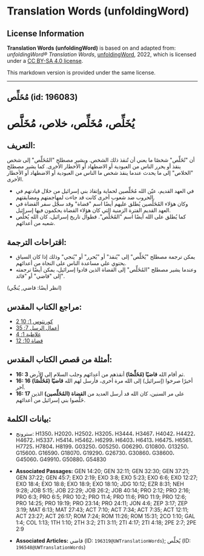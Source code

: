 # Translation Words (unfoldingWord)

## License Information

**Translation Words (unfoldingWord)** is based on and adapted from: _unfoldingWord® Translation Words_, [unfoldingWord](https://unfoldingword.org/utw), 2022, which is licensed under a [CC BY-SA 4.0 license](https://creativecommons.org/licenses/by-sa/4.0/legalcode.en).

This markdown version is provided under the same license.



--------------------------------

## مُخَلِّص (id: 196083)

يُخَلِّص، مُخَلِّص، خلاص، مُخَلَّص
==================================

التعريف:
--------

أن "تُخَلِّص" شخصًا ما يعني أن تُنقذ ذلك الشخص. ويشير مصطلح "المُخَلِّص" إلى شخص ينقذ أو يحرر الناس من العبودية أو الاضطهاد أو الأخطار الأخرى. كما يشير مصطلح "الخلاص" إلى ما يحدث عندما ينقذ شخص ما الناس من العبودية أو الاضطهاد أو الأخطار الأخرى.

* في العهد القديم، عيّن الله مُخَلِّصين لحماية وإتقاذ بني إسرائيل من خلال قيادتهم في الحروب ضد شعوب أخرى كانت قد جاءت لمهاجمتهم ومضايقتهم.
* وكان هؤلاء المُخَلِّصين يُطلق عليهم أيضًا اسم "قضاة" وقد سجَّل سفر القضاة في العهد القديم الفترة الزمنية التي كان هؤلاء القضاة يحكمون فيها إسرائيل.
* كما يُطلق على الله أيضًا اسم "المُخَلِّص". فطوال تاريخ إسرائيل، كان الله يُخلِّص شعبه من أعدائهم.

اقتراحات الترجمة:
-----------------

* يمكن ترجمة مصطلح "يُخَلِّص" إلى "يُنقذ" أو "يُحرر" أو "يُنجي" وذلك إذا كان السياق يحتوي علي مساعدة الناس على النجاة من أعدائهم.
* وعندما يشير مصطلح "المُخَلِّص" إلى القضاة الذين قادوا إسرائيل، يمكن أيضًا ترجمته إلى "قاضي" أو "قائد".

(انظر أيضًا: قاضي, يُنجِّي)

مراجع الكتاب المقدس:
--------------------

* [2 كورنثوس 1: 10](https://ref.ly/2Cor1:10)
* [أعمال الرسل 7: 35](https://ref.ly/Acts7:35)
* [غلاطية 1: 4](https://ref.ly/Gal1:4)
* [قضاة 10: 12](https://ref.ly/Judg10:12)

أمثلة من قصص الكتاب المقدس:
---------------------------

* **16: 3** ثم أقام الله **قاضيًا (مُخَلِّصًا)** أنقذهم من أعدائهم وجلب السلام إلى الأرض.
* **16: 16** أخيرًا صرخوا (إسرائيل) إلى الله مرة أخرى، فأرسل لهم الله **قاضيًا (مُخَلِّصًا)** آخر.
* **16: 17** على مر السنين، كان الله قد أرسل العديد من **القضاة (المُخَلِّصين)** الذين خَلَّصوا بني إسرائيل من أعدائهم.

بيانات الكلمة:
--------------

* سترونج: H1350، H2020، H2502، H3205، H3444، H3467، H4042، H4422، H4672، H5337، H5414، H5462، H6299، H6403، H6413، H6475، H6561، H7725، H7804، H8199، G03250، G05250، G06290، G10800، G13250، G15600، G16590، G18070، G19290، G26730، G30860، G38600، G45060، G49910، G50880، G54830

* **Associated Passages:** GEN 14:20; GEN 32:11; GEN 32:30; GEN 37:21; GEN 37:22; GEN 45:7; EXO 2:19; EXO 3:8; EXO 5:23; EXO 6:6; EXO 12:27; EXO 18:4; EXO 18:8; EXO 18:9; EXO 18:10; JDG 10:12; EZR 8:31; NEH 9:28; JOB 5:15; JOB 22:29; JOB 26:2; JOB 40:14; PRO 2:12; PRO 2:16; PRO 6:3; PRO 6:5; PRO 10:2; PRO 11:4; PRO 11:6; PRO 11:9; PRO 12:6; PRO 14:25; PRO 19:19; PRO 23:14; PRO 24:11; JON 4:6; ZEP 3:17; ZEP 3:19; MAT 6:13; MAT 27:43; ACT 7:10; ACT 7:34; ACT 7:35; ACT 12:11; ACT 23:27; ACT 26:17; ROM 7:24; ROM 11:26; ROM 15:31; 2CO 1:10; GAL 1:4; COL 1:13; 1TH 1:10; 2TH 3:2; 2TI 3:11; 2TI 4:17; 2TI 4:18; 2PE 2:7; 2PE 2:9
* **Associated Articles:** قاضي (ID: `196319@UWTranslationWords`); يُخلِّص (ID: `196548@UWTranslationWords`)

